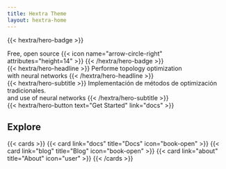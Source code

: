 ```yaml
---
title: Hextra Theme
layout: hextra-home
---
```


{{< hextra/hero-badge >}}
  <div class="w-2 h-2 rounded-full bg-primary-400"></div>
  <span>Free, open source</span>
  {{< icon name="arrow-circle-right" attributes="height=14" >}}
{{< /hextra/hero-badge >}}

<div class="mt-6 mb-6">
{{< hextra/hero-headline >}}
  Performe topology optimization&nbsp;<br class="sm:block hidden" />with neural networks
{{< /hextra/hero-headline >}}
</div>

<div class="mb-12">
{{< hextra/hero-subtitle >}}
  Implementación de métodos de optimización tradicionales.&nbsp;<br class="sm:block hidden" />and use of neural networks
{{< /hextra/hero-subtitle >}}
</div>

<div class="mb-6">
{{< hextra/hero-button text="Get Started" link="docs" >}}
</div>

## Explore

{{< cards >}}
  {{< card link="docs" title="Docs" icon="book-open" >}}
  {{< card link="blog" title="Blog" icon="book-open" >}}
  {{< card link="about" title="About" icon="user" >}}
{{< /cards >}}
